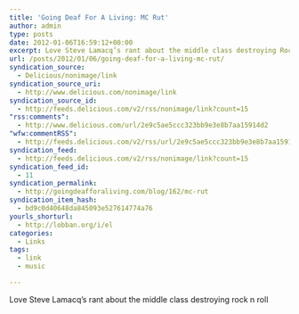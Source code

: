```yaml
---
title: 'Going Deaf For A Living: MC Rut'
author: admin
type: posts
date: 2012-01-06T16:59:12+00:00
excerpt: Love Steve Lamacq’s rant about the middle class destroying Rock n Roll
url: /posts/2012/01/06/going-deaf-for-a-living-mc-rut/
syndication_source:
  - Delicious/nonimage/link
syndication_source_uri:
  - http://www.delicious.com/nonimage/link
syndication_source_id:
  - http://feeds.delicious.com/v2/rss/nonimage/link?count=15
"rss:comments":
  - http://www.delicious.com/url/2e9c5ae5ccc323bb9e3e8b7aa15914d2
"wfw:commentRSS":
  - http://feeds.delicious.com/v2/rss/url/2e9c5ae5ccc323bb9e3e8b7aa15914d2
syndication_feed:
  - http://feeds.delicious.com/v2/rss/nonimage/link?count=15
syndication_feed_id:
  - 11
syndication_permalink:
  - http://goingdeafforaliving.com/blog/162/mc-rut
syndication_item_hash:
  - bd9c0d40648da845093e527614774a76
yourls_shorturl:
  - http://lobban.org/i/el
categories:
  - Links
tags:
  - link
  - music

---
```

Love Steve Lamacq’s rant about the middle class destroying rock n roll